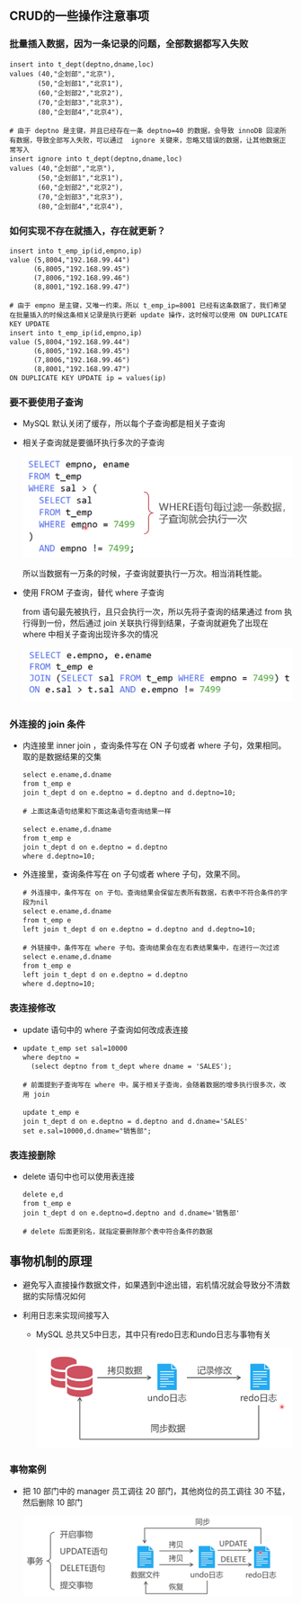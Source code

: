 ## CRUD的一些操作注意事项

### 批量插入数据，因为一条记录的问题，全部数据都写入失败

```mysql
insert into t_dept(deptno,dname,loc)
values (40,"企划部","北京"),			
	   (50,"企划部1","北京1"),
	   (60,"企划部2","北京2"),
	   (70,"企划部3","北京3"),
	   (80,"企划部4","北京4"),
	   
# 由于 deptno 是主键，并且已经存在一条 deptno=40 的数据，会导致 innoDB 回滚所有数据，导致全部写入失败，可以通过  ignore 关键来，忽略又错误的数据，让其他数据正常写入
insert ignore into t_dept(deptno,dname,loc)
values (40,"企划部","北京"),			
	   (50,"企划部1","北京1"),
	   (60,"企划部2","北京2"),
	   (70,"企划部3","北京3"),
	   (80,"企划部4","北京4"),
```



### 如何实现不存在就插入，存在就更新？

```mysql
insert into t_emp_ip(id,empno,ip) 
value (5,8004,"192.168.99.44")
      (6,8005,"192.168.99.45")
      (7,8006,"192.168.99.46")
      (8,8001,"192.168.99.47")
     
# 由于 empno 是主键，又唯一约束。所以 t_emp_ip=8001 已经有这条数据了，我们希望在批量插入的时候这条相关记录是执行更新 update 操作，这时候可以使用 ON DUPLICATE KEY UPDATE
insert into t_emp_ip(id,empno,ip) 
value (5,8004,"192.168.99.44")
      (6,8005,"192.168.99.45")
      (7,8006,"192.168.99.46")
      (8,8001,"192.168.99.47")
ON DUPLICATE KEY UPDATE ip = values(ip)
```



### 要不要使用子查询

- MySQL 默认关闭了缓存，所以每个子查询都是相关子查询

- 相关子查询就是要循环执行多次的子查询

  ![image-20200520162622375](img/CRUD操作/image-20200520162622375.png)

  所以当数据有一万条的时候，子查询就要执行一万次。相当消耗性能。

- 使用 FROM 子查询，替代 where 子查询

  from 语句最先被执行，且只会执行一次，所以先将子查询的结果通过 from 执行得到一份，然后通过 join 关联执行得到结果，子查询就避免了出现在 where 中相关子查询出现许多次的情况

  ![image-20200520163533106](img/CRUD操作/image-20200520163533106.png)

### 外连接的 join 条件

- 内连接里 inner join ，查询条件写在  ON 子句或者 where 子句，效果相同。取的是数据结果的交集

  ```mysql
  select e.ename,d.dname
  from t_emp e
  join t_dept d on e.deptno = d.deptno and d.deptno=10;
  
  # 上面这条语句结果和下面这条语句查询结果一样
  
  select e.ename,d.dname
  from t_emp e
  join t_dept d on e.deptno = d.deptno
  where d.deptno=10;
  ```

  

- 外连接里，查询条件写在 on 子句或者 where 子句，效果不同。

  ```MySQL 
  # 外连接中，条件写在 on 子句。查询结果会保留左表所有数据，右表中不符合条件的字段为nil
  select e.ename,d.dname
  from t_emp e
  left join t_dept d on e.deptno = d.deptno and d.deptno=10;
  
  # 外链接中，条件写在 where 子句。查询结果会在左右表结果集中，在进行一次过滤
  select e.ename,d.dname
  from t_emp e
  left join t_dept d on e.deptno = d.deptno
  where d.deptno=10;
  ```

### 表连接修改

- update 语句中的 where 子查询如何改成表连接

- ```mysql 
  update t_emp set sal=10000
  where deptno = 
  	(select deptno from t_dept where dname = 'SALES');
  	
  # 前面提到子查询写在 where 中。属于相关子查询，会随着数据的增多执行很多次，改用 join 
  
  update t_emp e 
  join t_dept d on e.deptno = d.deptno and d.dname='SALES'
  set e.sal=10000,d.dname="销售部";
  ```

### 表连接删除

- delete 语句中也可以使用表连接

  ```mysql
  delete e,d
  from t_emp e
  join t_dept d on e.deptno=d.deptno and d.dname='销售部'
  
  # delete 后面更别名，就指定要删除那个表中符合条件的数据
  ```

  

## 事物机制的原理

- 避免写入直接操作数据文件，如果遇到中途出错，宕机情况就会导致分不清数据的实际情况如何

- 利用日志来实现间接写入

  - MySQL 总共又5中日志，其中只有redo日志和undo日志与事物有关

    ![image-20200521100933272](img/CRUD操作/image-20200521100933272.png)

### 事物案例

- 把 10 部门中的  manager 员工调往 20 部门，其他岗位的员工调往 30 不猛，然后删除 10 部门

  ![image-20200521101151829](img/CRUD操作/image-20200521101151829.png)